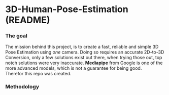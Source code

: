 <h1>3D-Human-Pose-Estimation (README)</h1>


<h3>The goal</h3>

The mission behind this project, is to create a fast, reliable and simple 3D Pose Estimation using *one* camera.
Doing so requires an accurate 2D-to-3D Conversion, only a few solutions exist out there, when trying those out, top notch solutions were very inaccurate.
**Mediapipe** from Google is one of the more advanced models, which is not a guarantee for being good. <br>
Therefor this repo was created.

<h3>Methodology</h3>




